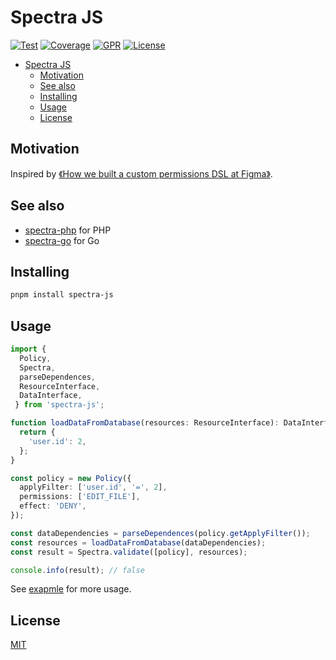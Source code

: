 # Spectra JS

[![Test](./actions/workflows/test.yml/badge.svg)](.github/workflows/test.yml) [![Coverage](./gh-pages/coverage/badges.svg)](./gh-pages/coverage/lcov-report/index.html) [![GPR](https://img.shields.io/npm/v/spectra-js.svg)](https://www.npmjs.com/package/spectra-js) [![License](https://img.shields.io/github/license/getspectra/spectra-js)](./LICENSE)

- [Spectra JS](#spectra-js)
  - [Motivation](#motivation)
  - [See also](#see-also)
  - [Installing](#installing)
  - [Usage](#usage)
  - [License](#license)

## Motivation

Inspired by [《How we built a custom permissions DSL at Figma》](https://www.figma.com/blog/how-we-rolled-out-our-own-permissions-dsl-at-figma).

## See also

- [spectra-php](https://github.com/getspectra/spectra-php) for PHP
- [spectra-go](https://github.com/getspectra/spectra-go) for Go

## Installing

```bash
pnpm install spectra-js
```

## Usage

```ts
import {
  Policy,
  Spectra,
  parseDependences,
  ResourceInterface,
  DataInterface,
 } from 'spectra-js';

function loadDataFromDatabase(resources: ResourceInterface): DataInterface {
  return {
    'user.id': 2,
  };
}

const policy = new Policy({
  applyFilter: ['user.id', '=', 2],
  permissions: ['EDIT_FILE'],
  effect: 'DENY',
});

const dataDependencies = parseDependences(policy.getApplyFilter());
const resources = loadDataFromDatabase(dataDependencies);
const result = Spectra.validate([policy], resources);

console.info(result); // false
```

See [exapmle](./example/) for more usage.

## License

[MIT](./LICENSE)
